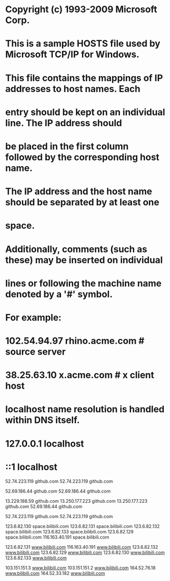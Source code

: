 # Copyright (c) 1993-2009 Microsoft Corp.
#
# This is a sample HOSTS file used by Microsoft TCP/IP for Windows.
#
# This file contains the mappings of IP addresses to host names. Each
# entry should be kept on an individual line. The IP address should
# be placed in the first column followed by the corresponding host name.
# The IP address and the host name should be separated by at least one
# space.
#
# Additionally, comments (such as these) may be inserted on individual
# lines or following the machine name denoted by a '#' symbol.
#
# For example:
#
#      102.54.94.97     rhino.acme.com          # source server
#       38.25.63.10     x.acme.com              # x client host

# localhost name resolution is handled within DNS itself.
#	127.0.0.1       localhost
#	::1             localhost


52.74.223.119 github.com
52.74.223.119 github.com

52.69.186.44 github.com
52.69.186.44 github.com

13.229.188.59 github.com
13.250.177.223 github.com
13.250.177.223 github.com
52.69.186.44 github.com



52.74.223.119 github.com
52.74.223.119 github.com

123.6.82.130 space.bilibili.com
123.6.82.131 space.bilibili.com
123.6.82.132 space.bilibili.com
123.6.82.133 space.bilibili.com
123.6.82.129 space.bilibili.com
116.163.40.191 space.bilibili.com

123.6.82.131 www.bilibili.com
116.163.40.191 www.bilibili.com
123.6.82.132 www.bilibili.com
123.6.82.129 www.bilibili.com
123.6.82.130 www.bilibili.com
123.6.82.133 www.bilibili.com

103.151.151.3 www.bilibili.com
103.151.151.2 www.bilibili.com
164.52.76.18 www.bilibili.com
164.52.33.182 www.bilibili.com






